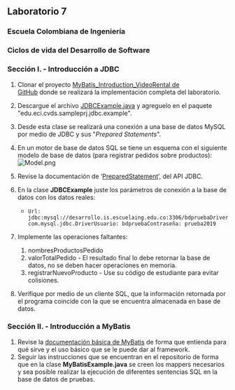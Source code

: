 ## Laboratorio 7

### Escuela Colombiana de Ingeniería

### Ciclos de vida del Desarrollo de Software

### Sección I. - Introducción a JDBC

1.  Clonar el proyecto [MyBatis\_Introduction\_VideoRental de GitHub](https://github.com/PDSW-ECI/MyBatis_Introduction_VideoRental) donde se realizará la implementación completa del laboratorio.
2.  Descargue el archivo [JDBCExample.java](JDBCExample.java) y agreguelo en el paquete "edu.eci.cvds.sampleprj.jdbc.example".
3.  Desde esta clase se realizará una conexión a una base de datos MySQL por medio de JDBC y sus "_Prepared Statements_".
4.  En un motor de base de datos SQL se tiene un esquema con el siguiente modelo de base de datos (para registrar pedidos sobre productos):![Model.png](https://raw.githubusercontent.com/PDSW-ECI/JDBC_Intro/master/img/RMODEL.png)
5.  Revise la documentación de ‘[PreparedStatement](http://docs.oracle.com/javase/tutorial/jdbc/basics/prepared.html)’, del API JDBC.
6.  En la clase **JDBCExample** juste los parámetros de conexión a la base de datos con los datos reales:
    -   ```
        Url: jdbc:mysql://desarrollo.is.escuelaing.edu.co:3306/bdpruebaDriver: com.mysql.jdbc.DriverUsuario: bdpruebaContraseña: prueba2019
        ```
        
7.  Implemente las operaciones faltantes:
    1.  nombresProductosPedido
    2.  valorTotalPedido - El resultado final lo debe retornar la base de datos, no se deben hacer operaciones en memoria.
    3.  registrarNuevoProducto - Use su código de estudiante para evitar colisiones.
8.  Verifique por medio de un cliente SQL, que la información retornada por el programa coincide con la que se encuentra almacenada en base de datos.

### Sección II. - Introducción a MyBatis

1.  Revise la [documentación básica de MyBatis](http://www.mybatis.org/mybatis-3/es/) de forma que entienda para qué sirve y el uso básico que se le puede dar al framework.
2.  Seguir las instrucciones que se encuentran en el repositorio de forma que en la clase **MyBatisExample.java** se creen los mappers necesarios y sea posible realizar la ejecución de diferentes sentencias SQL en la base de datos de pruebas.

